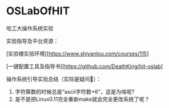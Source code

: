 # OSLabOfHIT

哈工大操作系统实验

实验指导及平台资源：

[实验楼实验环境][https://www.shiyanlou.com/courses/115]

[一键配置工具及指导书][https://github.com/DeathKing/hit-oslab]

操作系统引导实验总结（实际是疑问🤔️）：

1. 字符算数的时候总是“ascii字符数+6”，这是为啥呢?
2. 是不是把Linux0.11完全重新make就会完全更改系统了呢？